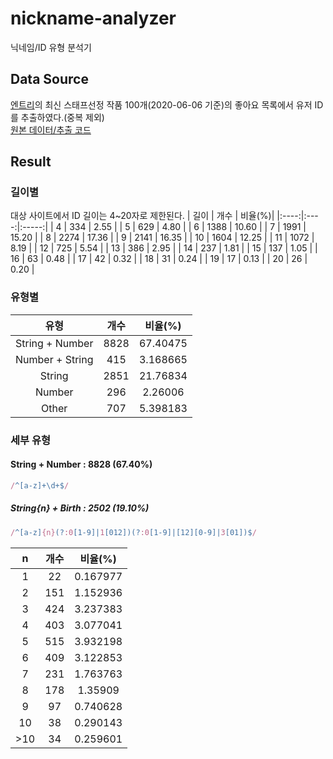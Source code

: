 # nickname-analyzer
닉네임/ID 유형 분석기
## Data Source
[엔트리](https://playentry.org/)의 최신 스태프선정 작품 100개(2020-06-06 기준)의 좋아요 목록에서 유저 ID를 추출하였다.(중복 제외)  
[원본 데이터/추출 코드](https://gist.github.com/gnlow/cbcfcb68717d1b92b70b4be222c8eaa4)
## Result
### 길이별
대상 사이트에서 ID 길이는 4~20자로 제한된다.
| 길이 |  개수 | 비율(%)|
|:----:|:----:|:-----:|
|   4  |  334 |  2.55 |
|   5  |  629 |  4.80 |
|   6  | 1388 | 10.60 |
|   7  | 1991 | 15.20 |
|   8  | 2274 | 17.36 |
|   9  | 2141 | 16.35 |
|  10  | 1604 | 12.25 |
|  11  | 1072 |  8.19 |
|  12  |  725 |  5.54 |
|  13  |  386 |  2.95 |
|  14  |  237 |  1.81 |
|  15  |  137 |  1.05 |
|  16  |  63  |  0.48 |
|  17  |  42  |  0.32 |
|  18  |  31  |  0.24 |
|  19  |  17  |  0.13 |
|  20  |  26  |  0.20 |
### 유형별
|       유형      | 개수 |  비율(%) |
|:---------------:|:----:|:--------:|
| String + Number | 8828 | 67.40475 |
| Number + String |  415 | 3.168665 |
|      String     | 2851 | 21.76834 |
|      Number     |  296 |  2.26006 |
|      Other      |  707 | 5.398183 |
### 세부 유형
#### String + Number : 8828 (67.40%)
```js
/^[a-z]+\d+$/
```
##### String{n} + Birth : 2502 (19.10%)
```js
/^[a-z]{n}(?:0[1-9]|1[012])(?:0[1-9]|[12][0-9]|3[01])$/
```
|   n | 개수 |  비율(%) |
|:---:|:----:|:--------:|
|  1  |  22  | 0.167977 |
|  2  |  151 | 1.152936 |
|  3  |  424 | 3.237383 |
|  4  |  403 | 3.077041 |
|  5  |  515 | 3.932198 |
|  6  |  409 | 3.122853 |
|  7  |  231 | 1.763763 |
|  8  |  178 |  1.35909 |
|  9  |  97  | 0.740628 |
|  10 |  38  | 0.290143 |
| >10 |  34  | 0.259601 |

